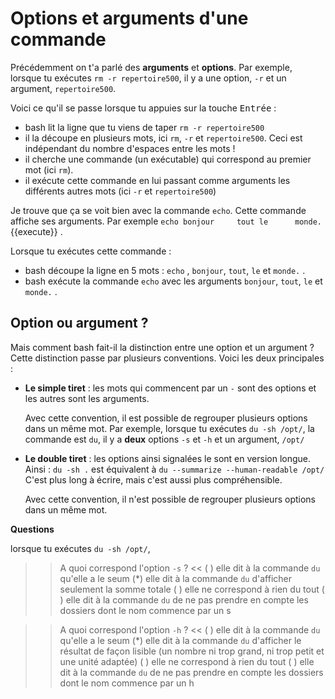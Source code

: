 # Options et arguments d'une commande

Précédemment on t'a parlé des **arguments** et **options**. Par exemple, lorsque tu exécutes `rm -r repertoire500`, il y a une option, `-r` et un argument, `repertoire500`.

Voici ce qu'il se passe lorsque tu appuies sur la touche <kbd>Entrée</kbd> :

* bash lit la ligne que tu viens de taper `rm -r repertoire500`
* il la découpe en plusieurs mots, ici `rm`, `-r` et `repertoire500`. Ceci est indépendant du nombre d'espaces entre les mots !
* il cherche une commande (un exécutable) qui correspond au premier mot (ici `rm`).
* il exécute cette commande en lui passant comme arguments les différents autres mots (ici `-r` et `repertoire500`)

Je trouve que ça se voit bien avec la commande `echo`. Cette commande affiche ses arguments.
Par exemple `echo bonjour     tout le      monde.`{{execute}} .

Lorsque tu exécutes cette commande :
* bash découpe la ligne en 5 mots : `echo` , `bonjour`, `tout`, `le` et `monde.` .
* bash exécute la commande `echo` avec les arguments `bonjour`, `tout`, `le` et `monde.` .

## Option ou argument ?

Mais comment bash fait-il la distinction entre une option et un argument ?
Cette distinction passe par plusieurs conventions. Voici les deux principales :

* **Le simple tiret** : les mots qui commencent par un `-` sont des options et les autres sont les arguments.

  Avec cette convention, il est possible de regrouper plusieurs options dans un même mot.
  Par exemple, lorsque tu exécutes  `du -sh /opt/`, la commande est `du`, il y a **deux** options `-s` et `-h` et un argument, `/opt/`

* **Le double tiret** : les options ainsi signalées le sont en version longue. Ainsi : `du -sh .` est équivalent à `du --summarize --human-readable /opt/`
  C'est plus long à écrire, mais c'est aussi plus compréhensible.

  Avec cette convention, il n'est possible de regrouper plusieurs options dans un même mot.


**Questions**

lorsque tu exécutes `du -sh /opt/`, 

>> A quoi correspond l'option `-s` ? <<
( ) elle dit à la commande `du` qu'elle a le seum
(*) elle dit à la commande `du` d'afficher seulement la somme totale
( ) elle ne correspond à rien du tout
( ) elle dit à la commande `du` de ne pas prendre en compte les dossiers dont le nom commence par un s


>> A quoi correspond l'option `-h` ? <<
( ) elle dit à la commande `du` qu'elle a le seum
(*) elle dit à la commande `du` d'afficher le résultat de façon lisible (un nombre ni trop grand, ni trop petit et une unité adaptée)
( ) elle ne correspond à rien du tout
( ) elle dit à la commande `du` de ne pas prendre en compte les dossiers dont le nom commence par un h

